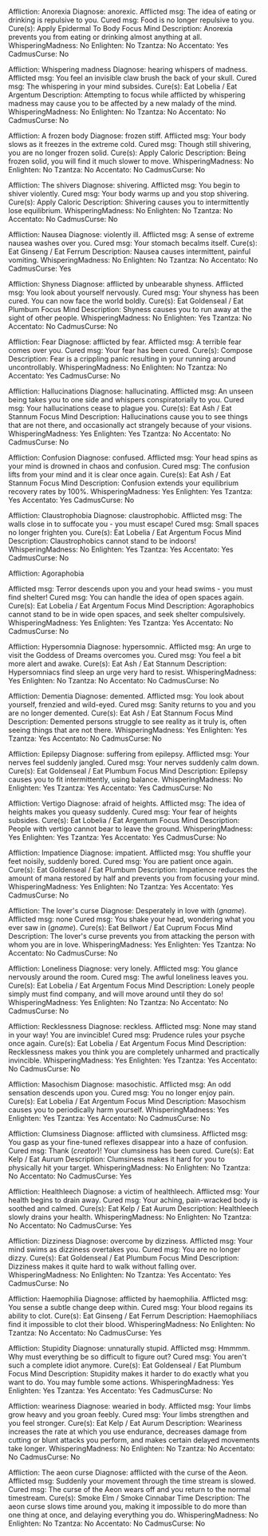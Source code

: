 Affliction:         Anorexia
Diagnose:           anorexic.
Afflicted msg:      The idea of eating or drinking is repulsive to you.
Cured msg:          Food is no longer repulsive to you.
Cure(s):            Apply Epidermal To Body
                    Focus Mind
Description:        Anorexia prevents you from eating or drinking almost anything at all.
WhisperingMadness:  No
Enlighten:          No
Tzantza:            No
Accentato:          Yes
CadmusCurse:        No

Affliction:         Whispering madness
Diagnose:           hearing whispers of madness.
Afflicted msg:      You feel an invisible claw brush the back of your skull.
Cured msg:          The whispering in your mind subsides.
Cure(s):            Eat Lobelia / Eat Argentum
Description:        Attempting to focus while afflicted by whispering madness may cause you to be affected by a new malady of the mind.
WhisperingMadness:  No
Enlighten:          No
Tzantza:            No
Accentato:          No
CadmusCurse:        No

Affliction:         A frozen body
Diagnose:           frozen stiff.
Afflicted msg:      Your body slows as it freezes in the extreme cold.
Cured msg:          Though still shivering, you are no longer frozen solid.
Cure(s):            Apply Caloric
Description:        Being frozen solid, you will find it much slower to move.
WhisperingMadness:  No
Enlighten:          No
Tzantza:            No
Accentato:          No
CadmusCurse:        No

Affliction:         The shivers
Diagnose:           shivering.
Afflicted msg:      You begin to shiver violently.
Cured msg:          Your body warms up and you stop shivering.
Cure(s):            Apply Caloric
Description:        Shivering causes you to intermittently lose equilibrium.
WhisperingMadness:  No
Enlighten:          No
Tzantza:            No
Accentato:          No
CadmusCurse:        No

Affliction:         Nausea
Diagnose:           violently ill.
Afflicted msg:      A sense of extreme nausea washes over you.
Cured msg:          Your stomach becalms itself.
Cure(s):            Eat Ginseng / Eat Ferrum
Description:        Nausea causes intermittent, painful vomiting.
WhisperingMadness:  No
Enlighten:          No
Tzantza:            No
Accentato:          No
CadmusCurse:        Yes

Affliction:         Shyness
Diagnose:           afflicted by unbearable shyness.
Afflicted msg:      You look about yourself nervously.
Cured msg:          Your shyness has been cured. You can now face the world boldly.
Cure(s):            Eat Goldenseal / Eat Plumbum
                    Focus Mind
Description:        Shyness causes you to run away at the sight of other people.
WhisperingMadness:  No
Enlighten:          Yes
Tzantza:            No
Accentato:          No
CadmusCurse:        No

Affliction:         Fear
Diagnose:           afflicted by fear.
Afflicted msg:      A terrible fear comes over you.
Cured msg:          Your fear has been cured.
Cure(s):            Compose
Description:        Fear is a crippling panic resulting in your running around uncontrollably.
WhisperingMadness:  No
Enlighten:          No
Tzantza:            No
Accentato:          Yes
CadmusCurse:        No

Affliction:         Hallucinations
Diagnose:           hallucinating.
Afflicted msg:      An unseen being takes you to one side and whispers conspiratorially to you.
Cured msg:          Your hallucinations cease to plague you.
Cure(s):            Eat Ash / Eat Stannum
                    Focus Mind
Description:        Hallucinations cause you to see things that are not there, and occasionally act strangely because of your visions.
WhisperingMadness:  Yes
Enlighten:          Yes
Tzantza:            No
Accentato:          No
CadmusCurse:        No

Affliction:         Confusion
Diagnose:           confused.
Afflicted msg:      Your head spins as your mind is drowned in chaos and confusion.
Cured msg:          The confusion lifts from your mind and it is clear once again.
Cure(s):            Eat Ash / Eat Stannum
                    Focus Mind
Description:        Confusion extends your equilibrium recovery rates by 100%.
WhisperingMadness:  Yes
Enlighten:          Yes
Tzantza:            Yes
Accentato:          Yes
CadmusCurse:        No

Affliction:         Claustrophobia
Diagnose:           claustrophobic.
Afflicted msg:      The walls close in to suffocate you - you must escape!
Cured msg:          Small spaces no longer frighten you.
Cure(s):            Eat Lobelia / Eat Argentum
                    Focus Mind
Description:        Claustrophobics cannot stand to be indoors!
WhisperingMadness:  No
Enlighten:          Yes
Tzantza:            Yes
Accentato:          Yes
CadmusCurse:        No

Affliction:         Agoraphobia

Afflicted msg:      Terror descends upon you and your head swims - you must find shelter!
Cured msg:          You can handle the idea of open spaces again.
Cure(s):            Eat Lobelia / Eat Argentum
                    Focus Mind
Description:        Agoraphobics cannot stand to be in wide open spaces, and seek shelter compulsively.
WhisperingMadness:  Yes
Enlighten:          Yes
Tzantza:            Yes
Accentato:          No
CadmusCurse:        No

Affliction:         Hypersomnia
Diagnose:           hypersomnic.
Afflicted msg:      An urge to visit the Goddess of Dreams overcomes you.
Cured msg:          You feel a bit more alert and awake.
Cure(s):            Eat Ash / Eat Stannum
Description:        Hypersomniacs find sleep an urge very hard to resist.
WhisperingMadness:  Yes
Enlighten:          No
Tzantza:            No
Accentato:          No
CadmusCurse:        No

Affliction:         Dementia
Diagnose:           demented.
Afflicted msg:      You look about yourself, frenzied and wild-eyed.
Cured msg:          Sanity returns to you and you are no longer demented.
Cure(s):            Eat Ash / Eat Stannum
                    Focus Mind
Description:        Demented persons struggle to see reality as it truly is, often seeing things that are not there.
WhisperingMadness:  Yes
Enlighten:          Yes
Tzantza:            Yes
Accentato:          No
CadmusCurse:        No

Affliction:         Epilepsy
Diagnose:           suffering from epilepsy.
Afflicted msg:      Your nerves feel suddenly jangled.
Cured msg:          Your nerves suddenly calm down.
Cure(s):            Eat Goldenseal / Eat Plumbum
                    Focus Mind
Description:        Epilepsy causes you to fit intermittently, using balance.
WhisperingMadness:  No
Enlighten:          Yes
Tzantza:            Yes
Accentato:          Yes
CadmusCurse:        No

Affliction:         Vertigo
Diagnose:           afraid of heights.
Afflicted msg:      The idea of heights makes you queasy suddenly.
Cured msg:          Your fear of heights subsides.
Cure(s):            Eat Lobelia / Eat Argentum
                    Focus Mind
Description:        People with vertigo cannot bear to leave the ground.
WhisperingMadness:  Yes
Enlighten:          Yes
Tzantza:            Yes
Accentato:          Yes
CadmusCurse:        No

Affliction:         Impatience
Diagnose:           impatient.
Afflicted msg:      You shuffle your feet noisily, suddenly bored.
Cured msg:          You are patient once again.
Cure(s):            Eat Goldenseal / Eat Plumbum
Description:        Impatience reduces the amount of mana restored by half and prevents you from focusing your mind.
WhisperingMadness:  Yes
Enlighten:          No
Tzantza:            Yes
Accentato:          Yes
CadmusCurse:        No

Affliction:         The lover's curse
Diagnose:           Desperately in love with $(gname$).
Afflicted msg:      none
Cured msg:          You shake your head, wondering what you ever saw in $(gname$).
Cure(s):            Eat Bellwort / Eat Cuprum
                    Focus Mind
Description:        The lover's curse prevents you from attacking the person with whom you are in love.
WhisperingMadness:  Yes
Enlighten:          Yes
Tzantza:            No
Accentato:          No
CadmusCurse:        No

Affliction:         Loneliness
Diagnose:           very lonely.
Afflicted msg:      You glance nervously around the room.
Cured msg:          The awful loneliness leaves you.
Cure(s):            Eat Lobelia / Eat Argentum
                    Focus Mind
Description:        Lonely people simply must find company, and will move around until they do so!
WhisperingMadness:  Yes
Enlighten:          No
Tzantza:            No
Accentato:          No
CadmusCurse:        No

Affliction:         Recklessness
Diagnose:           reckless.
Afflicted msg:      None may stand in your way! You are invincible!
Cured msg:          Prudence rules your psyche once again.
Cure(s):            Eat Lobelia / Eat Argentum
                    Focus Mind
Description:        Recklessness makes you think you are completely unharmed and practically invincible.
WhisperingMadness:  Yes
Enlighten:          Yes
Tzantza:            Yes
Accentato:          No
CadmusCurse:        No

Affliction:         Masochism
Diagnose:           masochistic.
Afflicted msg:      An odd sensation descends upon you.
Cured msg:          You no longer enjoy pain.
Cure(s):            Eat Lobelia / Eat Argentum
                    Focus Mind
Description:        Masochism causes you to periodically harm yourself.
WhisperingMadness:  Yes
Enlighten:          Yes
Tzantza:            Yes
Accentato:          No
CadmusCurse:        No

Affliction:         Clumsiness
Diagnose:           afflicted with clumsiness.
Afflicted msg:      You gasp as your fine-tuned reflexes disappear into a haze of confusion.
Cured msg:          Thank $(creator$)! Your clumsiness has been cured.
Cure(s):            Eat Kelp / Eat Aurum
Description:        Clumsiness makes it hard for you to physically hit your target.
WhisperingMadness:  No
Enlighten:          No
Tzantza:            No
Accentato:          No
CadmusCurse:        Yes

Affliction:         Healthleech
Diagnose:           a victim of healthleech.
Afflicted msg:      Your health begins to drain away.
Cured msg:          Your aching, pain-wracked body is soothed and calmed.
Cure(s):            Eat Kelp / Eat Aurum
Description:        Healthleech slowly drains your health.
WhisperingMadness:  No
Enlighten:          No
Tzantza:            No
Accentato:          No
CadmusCurse:        Yes

Affliction:         Dizziness
Diagnose:           overcome by dizziness.
Afflicted msg:      Your mind swims as dizziness overtakes you.
Cured msg:          You are no longer dizzy.
Cure(s):            Eat Goldenseal / Eat Plumbum
                    Focus Mind
Description:        Dizziness makes it quite hard to walk without falling over.
WhisperingMadness:  No
Enlighten:          No
Tzantza:            Yes
Accentato:          Yes
CadmusCurse:        No

Affliction:         Haemophilia
Diagnose:           afflicted by haemophilia.
Afflicted msg:      You sense a subtle change deep within.
Cured msg:          Your blood regains its ability to clot.
Cure(s):            Eat Ginseng / Eat Ferrum
Description:        Haemophiliacs find it impossible to clot their blood.
WhisperingMadness:  No
Enlighten:          No
Tzantza:            No
Accentato:          No
CadmusCurse:        Yes

Affliction:         Stupidity
Diagnose:           unnaturally stupid.
Afflicted msg:      Hmmmm. Why must everything be so difficult to figure out?
Cured msg:          You aren't such a complete idiot anymore.
Cure(s):            Eat Goldenseal / Eat Plumbum
                    Focus Mind
Description:        Stupidity makes it harder to do exactly what you want to do. You may fumble some actions.
WhisperingMadness:  Yes
Enlighten:          Yes
Tzantza:            Yes
Accentato:          Yes
CadmusCurse:        No

Affliction:         weariness
Diagnose:           wearied in body.
Afflicted msg:      Your limbs grow heavy and you groan feebly.
Cured msg:          Your limbs strengthen and you feel stronger.
Cure(s):            Eat Kelp / Eat Aurum
Description:        Weariness increases the rate at which you use endurance, decreases damage from cutting or blunt attacks you perform, and makes certain delayed movements take longer.
WhisperingMadness:  No
Enlighten:          No
Tzantza:            No
Accentato:          No
CadmusCurse:        No

Affliction:         The aeon curse
Diagnose:           afflicted with the curse of the Aeon.
Afflicted msg:      Suddenly your movement through the time stream is slowed.
Cured msg:          The curse of the Aeon wears off and you return to the normal timestream.
Cure(s):            Smoke Elm / Smoke Cinnabar
                    Time
Description:        The aeon curse slows time around you, making it impossible to do more than one thing at once, and delaying everything you do.
WhisperingMadness:  No
Enlighten:          No
Tzantza:            No
Accentato:          No
CadmusCurse:        No
